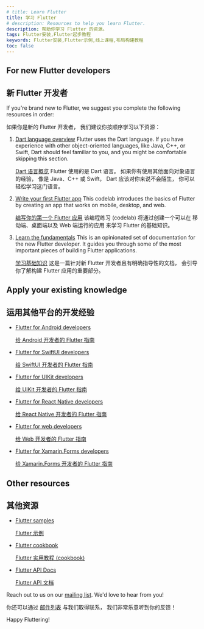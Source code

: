 ```yaml
---
# title: Learn Flutter
title: 学习 Flutter
# description: Resources to help you learn Flutter.
description: 帮助你学习 Flutter 的资源。
tags: Flutter安装,Flutter起步教程
keywords: Flutter安装,Flutter示例,线上课程,布局构建教程
toc: false
---
```


## For new Flutter developers

## 新 Flutter 开发者

If you're brand new to Flutter, 
we suggest you complete the following resources 
in order:

如果你是新的 Flutter 开发者，
我们建议你按顺序学习以下资源：

 1. [Dart language overview][]
    Flutter uses the Dart language. 
    If you have experience with other
    object-oriented languages, like Java, C++, or 
    Swift, Dart should feel familiar to you, 
    and you might be comfortable skipping this section.

    [Dart 语言概览][Dart language overview]
    Flutter 使用的是 Dart 语言。
    如果你有使用其他面向对象语言的经验，
    像是 Java、C++ 或 Swift，
    Dart 应该对你来说不会陌生，
    你可以轻松学习这门语言。

 2. [Write your first Flutter app][] 
    This codelab introduces the basics of Flutter 
    by creating an app that works on mobile, 
    desktop, and web.

    [编写你的第一个 Flutter 应用][Write your first Flutter app]
    该编程练习 (codelab) 将通过创建一个可以在
    移动端、桌面端以及 Web 端运行的应用
    来学习 Flutter 的基础知识。

 3. [Learn the fundamentals][] 
    This is an opinionated set of documentation for
    the new Flutter developer. It guides you 
    through some of the most important pieces of 
    building Flutter applications.

    [学习基础知识][Learn the fundamentals]
    这是一篇针对新 Flutter 开发者且有明确指导性的文档，
    会引导你了解构建 Flutter 应用的重要部分。

## Apply your existing knowledge

## 运用其他平台的开发经验

* [Flutter for Android developers][]

  [给 Android 开发者的 Flutter 指南][Flutter for Android developers]

* [Flutter for SwiftUI developers][]

  [给 SwiftUI 开发者的 Flutter 指南][Flutter for SwiftUI developers]

* [Flutter for UIKit developers][]

  [给 UIKit 开发者的 Flutter 指南][Flutter for UIKit developers]

* [Flutter for React Native developers][]

  [给 React Native 开发者的 Flutter 指南][Flutter for React Native developers]

* [Flutter for web developers][]

  [给 Web 开发者的 Flutter 指南][Flutter for web developers]

* [Flutter for Xamarin.Forms developers][]

  [给 Xamarin.Forms 开发者的 Flutter 指南][Flutter for Xamarin.Forms developers]

## Other resources

## 其他资源

* [Flutter samples][]

  [Flutter 示例][Flutter samples]

* [Flutter cookbook][]

  [Flutter 实用教程 (cookbook)][Flutter cookbook]

* [Flutter API Docs][]

  [Flutter API 文档][Flutter API Docs]

Reach out to us on our [mailing list][]. 
We'd love to hear from you!

你还可以通过 [邮件列表][mailing list] 与我们取得联系，
我们非常乐意听到你的反馈！

Happy Fluttering!

[Dart language overview]: {{site.dart-site}}/overview
[Flutter API Docs]: {{site.api}}
[Flutter cookbook]: /cookbook
[Flutter for Android developers]: /get-started/flutter-for/android-devs
[Flutter for SwiftUI developers]: /get-started/flutter-for/swiftui-devs
[Flutter for UIKit developers]: /get-started/flutter-for/uikit-devs
[Flutter for React Native developers]: /get-started/flutter-for/react-native-devs
[Flutter samples]: https://flutter.github.io/samples
[Flutter for web developers]: /get-started/flutter-for/web-devs
[Flutter for Xamarin.Forms developers]: /get-started/flutter-for/xamarin-forms-devs
[Learn the fundamentals]: /get-started/fundamentals
[mailing list]: mailto:{{site.email}}
[Write your first Flutter app]: /get-started/codelab
